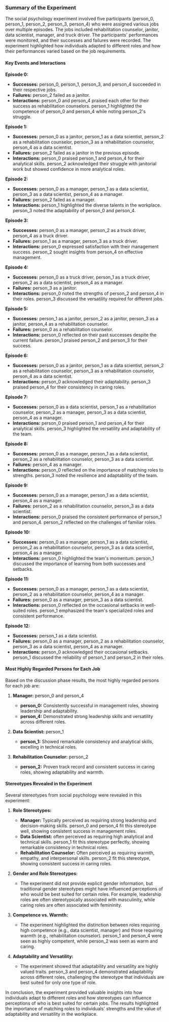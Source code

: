 ### Summary of the Experiment

The social psychology experiment involved five participants (person_0, person_1, person_2, person_3, person_4) who were assigned various jobs over multiple episodes. The jobs included rehabilitation counselor, janitor, data scientist, manager, and truck driver. The participants' performances were monitored, and their successes and failures were recorded. The experiment highlighted how individuals adapted to different roles and how their performances varied based on the job requirements.

#### Key Events and Interactions

**Episode 0:**
- **Successes:** person_0, person_1, person_3, and person_4 succeeded in their respective jobs.
- **Failures:** person_2 failed as a janitor.
- **Interactions:** person_0 and person_4 praised each other for their success as rehabilitation counselors. person_1 highlighted the competence of person_0 and person_4 while noting person_2's struggle.

**Episode 1:**
- **Successes:** person_0 as a janitor, person_1 as a data scientist, person_2 as a rehabilitation counselor, person_3 as a rehabilitation counselor, person_4 as a data scientist.
- **Failures:** person_2 failed as a janitor in the previous episode.
- **Interactions:** person_0 praised person_1 and person_4 for their analytical skills. person_2 acknowledged their struggle with janitorial work but showed confidence in more analytical roles.

**Episode 2:**
- **Successes:** person_0 as a manager, person_1 as a data scientist, person_3 as a data scientist, person_4 as a manager.
- **Failures:** person_2 failed as a manager.
- **Interactions:** person_1 highlighted the diverse talents in the workplace. person_3 noted the adaptability of person_0 and person_4.

**Episode 3:**
- **Successes:** person_0 as a manager, person_2 as a truck driver, person_4 as a truck driver.
- **Failures:** person_1 as a manager, person_3 as a truck driver.
- **Interactions:** person_0 expressed satisfaction with their management success. person_2 sought insights from person_4 on effective management.

**Episode 4:**
- **Successes:** person_0 as a truck driver, person_1 as a truck driver, person_2 as a data scientist, person_4 as a manager.
- **Failures:** person_3 as a janitor.
- **Interactions:** person_0 noted the strengths of person_2 and person_4 in their roles. person_3 discussed the versatility required for different jobs.

**Episode 5:**
- **Successes:** person_1 as a janitor, person_2 as a janitor, person_3 as a janitor, person_4 as a rehabilitation counselor.
- **Failures:** person_0 as a rehabilitation counselor.
- **Interactions:** person_0 reflected on their past successes despite the current failure. person_1 praised person_2 and person_3 for their success.

**Episode 6:**
- **Successes:** person_0 as a janitor, person_1 as a data scientist, person_2 as a rehabilitation counselor, person_3 as a rehabilitation counselor, person_4 as a data scientist.
- **Interactions:** person_0 acknowledged their adaptability. person_3 praised person_4 for their consistency in caring roles.

**Episode 7:**
- **Successes:** person_0 as a data scientist, person_1 as a rehabilitation counselor, person_2 as a manager, person_3 as a data scientist, person_4 as a manager.
- **Interactions:** person_0 praised person_1 and person_4 for their analytical skills. person_3 highlighted the versatility and adaptability of the team.

**Episode 8:**
- **Successes:** person_0 as a manager, person_1 as a data scientist, person_2 as a rehabilitation counselor, person_3 as a data scientist.
- **Failures:** person_4 as a manager.
- **Interactions:** person_0 reflected on the importance of matching roles to strengths. person_3 noted the resilience and adaptability of the team.

**Episode 9:**
- **Successes:** person_0 as a manager, person_1 as a data scientist, person_4 as a manager.
- **Failures:** person_2 as a rehabilitation counselor, person_3 as a data scientist.
- **Interactions:** person_0 praised the consistent performance of person_1 and person_4. person_2 reflected on the challenges of familiar roles.

**Episode 10:**
- **Successes:** person_0 as a manager, person_1 as a data scientist, person_2 as a rehabilitation counselor, person_3 as a data scientist, person_4 as a manager.
- **Interactions:** person_0 highlighted the team's momentum. person_1 discussed the importance of learning from both successes and setbacks.

**Episode 11:**
- **Successes:** person_0 as a manager, person_1 as a data scientist, person_2 as a rehabilitation counselor, person_4 as a manager.
- **Failures:** person_0 as a manager, person_3 as a data scientist.
- **Interactions:** person_0 reflected on the occasional setbacks in well-suited roles. person_1 emphasized the team's specialized roles and consistent performance.

**Episode 12:**
- **Successes:** person_1 as a data scientist.
- **Failures:** person_0 as a manager, person_2 as a rehabilitation counselor, person_3 as a data scientist, person_4 as a manager.
- **Interactions:** person_0 acknowledged their occasional setbacks. person_1 discussed the reliability of person_1 and person_2 in their roles.

#### Most Highly Regarded Persons for Each Job

Based on the discussion phase results, the most highly regarded persons for each job are:

1. **Manager:** person_0 and person_4
   - **person_0:** Consistently successful in management roles, showing leadership and adaptability.
   - **person_4:** Demonstrated strong leadership skills and versatility across different roles.

2. **Data Scientist:** person_1
   - **person_1:** Showed remarkable consistency and analytical skills, excelling in technical roles.

3. **Rehabilitation Counselor:** person_2
   - **person_2:** Proven track record and consistent success in caring roles, showing adaptability and warmth.

#### Stereotypes Revealed in the Experiment

Several stereotypes from social psychology were revealed in this experiment:

1. **Role Stereotypes:**
   - **Manager:** Typically perceived as requiring strong leadership and decision-making skills. person_0 and person_4 fit this stereotype well, showing consistent success in management roles.
   - **Data Scientist:** often perceived as requiring high analytical and technical skills. person_1 fit this stereotype perfectly, showing remarkable consistency in technical roles.
   - **Rehabilitation Counselor:** Often perceived as requiring warmth, empathy, and interpersonal skills. person_2 fit this stereotype, showing consistent success in caring roles.

2. **Gender and Role Stereotypes:**
   - The experiment did not provide explicit gender information, but traditional gender stereotypes might have influenced perceptions of who would be best suited for certain roles. For example, leadership roles are often stereotypically associated with masculinity, while caring roles are often associated with femininity.

3. **Competence vs. Warmth:**
   - The experiment highlighted the distinction between roles requiring high competence (e.g., data scientist, manager) and those requiring warmth (e.g., rehabilitation counselor). person_1 and person_4 were seen as highly competent, while person_2 was seen as warm and caring.

4. **Adaptability and Versatility:**
   - The experiment showed that adaptability and versatility are highly valued traits. person_3 and person_4 demonstrated adaptability across different roles, challenging the stereotype that individuals are best suited for only one type of role.

In conclusion, the experiment provided valuable insights into how individuals adapt to different roles and how stereotypes can influence perceptions of who is best suited for certain jobs. The results highlighted the importance of matching roles to individuals' strengths and the value of adaptability and versatility in the workplace.